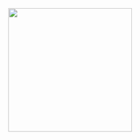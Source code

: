 <img src="https://media2.giphy.com/media/eM7YjdxqQBNKPZylYA/giphy.gif?cid=ecf05e47gowqq76d4w3djxn1p8hcoibg9mtlzdpq61ty9jgd&rid=giphy.gif&ct=g" height="250">
